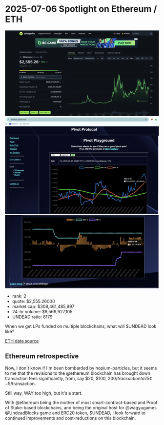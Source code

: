 # 2025-07-06 Spotlight on Ethereum / ETH 

![Coingecko chart for ETH](imgs/01a-eth.png) 
![ETH / UNDEAD ratio](imgs/01b-ratio.png) 
![ETH / UNDEAD ratio δ](imgs/01c-delta.png) 

* rank: 2 
* quote: $2,555.26000 
* market cap: $308,461,485,997 
* 24-hr volume: $8,569,927,105 
* UNDEAD ratio: 8179 

When we get LPs funded on multiple blockchains, what will $UNDEAD look like? 

[ETH data source](https://www.coingecko.com/en/coins/ethereum) 

## Ethereum retrospective

Now, I don't know if I'm been bombarded by hopium-particles, but it seems to me that the revisions to the @ethereum blockchain has brought down transaction fees significantly, from, say $20, $100, $200/transaction to 25¢-$5/transaction.

Still way, WAY too high, but it's a start.

With @ethereum being the mother of most smart-contract-based and Proof of Stake-based blockchains, and being the original host for @wagyugames @UndeadBlocks game and ERC20 token, $UNDEAD, I look forward to continued improvements and cost-reductions on this blockchain.

